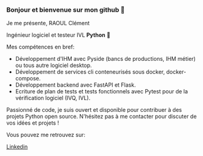 ### Bonjour et bienvenue sur mon github 👋

Je me présente, RAOUL Clément

Ingénieur logiciel et testeur IVL **Python** 🐍

Mes compétences en bref:
- Développement d'IHM avec Pyside (bancs de productions, IHM métier) ou tous autre logiciel desktop.
- Développement de services cli conteneurisés sous docker, docker-compose.
- Développement backend avec FastAPI et Flask.
- Ecriture de plan de tests et tests fonctionnels avec Pytest pour de la vérification logiciel (IVQ, IVL).

Passionné de code, je suis ouvert et disponible pour contribuer à des projets Python open source. N'hésitez pas à me contacter pour discuter de vos idées et projets !

Vous pouvez me retrouvez sur:

<a href="https://linkedin.com/in/clément-raoul-037b94222" target="_blank">Linkedin</a>

<!--
**clementraoulastek/clementraoulastek** is a ✨ _special_ ✨ repository because its `README.md` (this file) appears on your GitHub profile.

Here are some ideas to get you started:

- 🔭 I’m currently working on ...
- 🌱 I’m currently learning ...
- 👯 I’m looking to collaborate on ...
- 🤔 I’m looking for help with ...
- 💬 Ask me about ...
- 📫 How to reach me: ...
- 😄 Pronouns: ...
- ⚡ Fun fact: ...
-->
